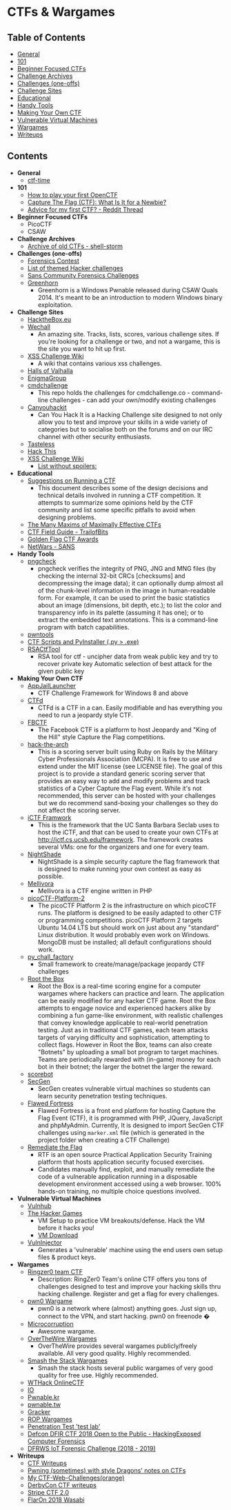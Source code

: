 # CTFs & Wargames

## Table of Contents
- [General](#general)
- [101](#101)
- [Beginner Focused CTFs](#beginner)
- [Challenge Archives](#archives)
- [Challenges (one-offs)](#one-off)
- [Challenge Sites](#sites)
- [Educational](#educational)
- [Handy Tools](#tools)
- [Making Your Own CTF](#make)
- [Vulnerable Virtual Machines](#vulnerable)
- [Wargames](#wargames)
- [Writeups](#writeups)

## Contents
* **General** <a name="general"></a>
	* [ctf-time](https://ctftime.org/)
* **101** <a name="101"></a>
	* [How to play your first OpenCTF](http://www.openctf.com/html/firstctf.html)
	* [Capture The Flag (CTF): What Is It for a Newbie?](https://www.alienvault.com/blogs/security-essentials/capture-the-flag-ctf-what-is-it-for-a-newbie)
	* [Advice for my first CTF? - Reddit Thread](https://www.reddit.com/r/hacking/comments/24py5h/advice_for_my_first_ctf/)
* **Beginner Focused CTFs** <a name="beginner"></a>
	* PicoCTF
	* CSAW
* **Challenge Archives** <a name="archives"></a>
	* [Archive of old CTFs - shell-storm](http://repo.shell-storm.org/CTF/)
* **Challenges (one-offs)** <a name="one-off"></a>
	* [Forensics Contest](http://forensicscontest.com/)
	* [List of themed Hacker challenges](http://counterhack.net/Counter_Hack/Challenges.html)
	* [Sans Community Forensics Challenges](https://www.digital-forensics.sans.org/community/challenges)
	* [Greenhorn](https://github.com/trailofbits/greenhorn)
		* Greenhorn is a Windows Pwnable released during CSAW Quals 2014. It's meant to be an introduction to modern Windows binary exploitation.
* **Challenge Sites** <a name="sites"></a>
	* [HacktheBox.eu](https://www.hackthebox.eu/)
	* [Wechall](http://wechall.net/)
		* An amazing site. Tracks, lists, scores, various challenge sites. If you're looking for a challenge or two, and not a wargame, this is the site you want to hit up first.
	* [XSS Challenge Wiki](https://github.com/cure53/xss-challenge-wiki/wiki)
		* A wiki that contains various xss challenges.
	* [Halls of Valhalla](http://halls-of-valhalla.org/beta/challenges)
	* [EnigmaGroup](http://www.enigmagroup.org/)
	* [cmdchallenge](https://github.com/jarv/cmdchallenge)
		* This repo holds the challenges for cmdchallenge.co - command-line challenges - can add your own/modify existing challenges
	* [Canyouhackit](http://canyouhack.it/)
		* Can You Hack It is a Hacking Challenge site designed to not only allow you to test and improve your skills in a wide variety of categories but to socialise both on the forums and on our IRC channel with other security enthusiasts.
	* [Tasteless](http://chall.tasteless.se/)
	* [Hack This](https://www.hackthis.co.uk/)
	* [XSS Challenge Wiki](https://github.com/cure53/xss-challenge-wiki/wiki)
		* [List without spoilers:](https://github.com/cure53/xss-challenge-wiki/wiki/Older-Challenges-and-Write-Ups)
* **Educational** <a name="educational"></a>
	* [Suggestions on Running a CTF](https://github.com/pwning/docs/blob/master/suggestions-for-running-a-ctf.markdown)
		* This document describes some of the design decisions and technical details involved in running a CTF competition. It attempts to summarize some opinions held by the CTF community and list some specific pitfalls to avoid when designing problems.
	* [The Many Maxims of Maximally Effective CTFs](http://captf.com/maxims.html)
	* [CTF Field Guide - TrailofBits](https://trailofbits.github.io/ctf/)
	* [Golden Flag CTF Awards](http://golden-flags.com/)
	* [NetWars - SANS](https://www.counterhackchallenges.com/)
* **Handy Tools** <a name="tools"></a>
	* [pngcheck](http://www.libpng.org/pub/png/apps/pngcheck.html)
		* pngcheck verifies the integrity of PNG, JNG and MNG files (by checking the internal 32-bit CRCs [checksums] and decompressing the image data); it can optionally dump almost all of the chunk-level information in the image in human-readable form. For example, it can be used to print the basic statistics about an image (dimensions, bit depth, etc.); to list the color and transparency info in its palette (assuming it has one); or to extract the embedded text annotations. This is a command-line program with batch capabilities.
	* [pwntools](https://github.com/Gallopsled/pwntools)
	* [CTF Scripts and PyInstaller (.py > .exe) ](http://www.primalsecurity.net/ctf-scripts-and-pyinstaller-py-exe/)
	* [RSACtfTool](https://github.com/Ganapati/RsaCtfTool)
		* RSA tool for ctf - uncipher data from weak public key and try to recover private key Automatic selection of best attack for the given public key
* **Making Your Own CTF** <a name="make"></a>
	* [AppJailLauncher](https://github.com/trailofbits/AppJailLauncher)
		* CTF Challenge Framework for Windows 8 and above
	* [CTFd](https://github.com/isislab/CTFd)
		* CTFd is a CTF in a can. Easily modifiable and has everything you need to run a jeopardy style CTF.
	* [FBCTF](https://github.com/facebook/fbctf)
		* The Facebook CTF is a platform to host Jeopardy and "King of the Hill" style Capture the Flag competitions.
	* [hack-the-arch](https://github.com/mcpa-stlouis/hack-the-arch)
		* This is a scoring server built using Ruby on Rails by the Military Cyber Professionals Association (MCPA). It is free to use and extend under the MIT license (see LICENSE file). The goal of this project is to provide a standard generic scoring server that provides an easy way to add and modify problems and track statistics of a Cyber Capture the Flag event. While it's not recommended, this server can be hosted with your challenges but we do recommend sand-boxing your challenges so they do not affect the scoring server.
	* [iCTF Framwork](https://github.com/ucsb-seclab/ictf-framework)
		* This is the framework that the UC Santa Barbara Seclab uses to host the iCTF, and that can be used to create your own CTFs at http://ictf.cs.ucsb.edu/framework. The framework creates several VMs: one for the organizers and one for every team.
	* [NightShade](https://github.com/UnrealAkama/NightShade)
		* NightShade is a simple security capture the flag framework that is designed to make running your own contest as easy as possible.
	* [Mellivora](https://github.com/Nakiami/mellivora)
		* Mellivora is a CTF engine written in PHP
	* [picoCTF-Platform-2](https://github.com/picoCTF/picoCTF-Platform-2)
		* The picoCTF Platform 2 is the infrastructure on which picoCTF runs. The platform is designed to be easily adapted to other CTF or programming competitions. picoCTF Platform 2 targets Ubuntu 14.04 LTS but should work on just about any "standard" Linux distribution. It would probably even work on Windows. MongoDB must be installed; all default configurations should work.
	* [py_chall_factory](https://github.com/pdautry/py_chall_factory)
		*  Small framework to create/manage/package jeopardy CTF challenges
	* [Root the Box](https://github.com/moloch--/RootTheBox)
		* Root the Box is a real-time scoring engine for a computer wargames where hackers can practice and learn. The application can be easily modified for any hacker CTF game. Root the Box attempts to engage novice and experienced hackers alike by combining a fun game-like environment, with realistic challenges that convey knowledge applicable to real-world penetration testing. Just as in traditional CTF games, each team attacks targets of varying difficulty and sophistication, attempting to collect flags. However in Root the Box, teams can also create "Botnets" by uploading a small bot program to target machines. Teams are periodically rewarded with (in-game) money for each bot in their botnet; the larger the botnet the larger the reward.
	* [scorebot](https://github.com/legitbs/scorebot)
	* [SecGen](https://github.com/SecGen/SecGen)
		* SecGen creates vulnerable virtual machines so students can learn security penetration testing techniques.
	* [Flawed Fortress](https://github.com/rgajendran/ctf_marker)
		* Flawed Fortress is a front end platform for hosting Capture the Flag Event (CTF), it is programmed with PHP, JQuery, JavaScript and phpMyAdmin. Currently, It is designed to import SecGen CTF challenges using `marker.xml` file (which is generated in the project folder when creating a CTF Challenge)
	* [Remediate the Flag](https://github.com/sk4ddy/remediatetheflag)
		* RTF is an open source Practical Application Security Training platform that hosts application security focused exercises.
		* Candidates manually find, exploit, and manually remediate the code of a vulnerable application running in a disposable development environment accessed using a web browser. 100% hands-on training, no multiple choice questions involved.
* **Vulnerable Virtual Machines** <a name="vulnerable"></a>
	* [Vulnhub](https://www.Vulnhub.com)
	* [The Hacker Games](http://www.scriptjunkie.us/2012/04/the-hacker-games/)
		* VM Setup to practice VM breakouts/defense. Hack the VM before it hacks you!
		* [VM Download](http://www.scriptjunkie.us/files/TheHackerGames.zip)
	* [VulnInjector](https://github.com/g0tmi1k/VulnInjector)
		* Generates a 'vulnerable' machine using the end users own setup files & product keys.
* **Wargames** <a name="wargames"></a>
	* [Ringzer0 team CTF](http://ringzer0team.com/)
		* Description: RingZer0 Team's online CTF offers you tons of challenges designed to test and improve your hacking skills thru hacking challenge. Register and get a flag for every challenges.
	* [pwn0 Wargame](https://pwn0.com/)
		* pwn0 is a network where (almost) anything goes. Just sign up, connect to the VPN, and start hacking. pwn0 on freenode �
	* [Microcorruption](https://microcorruption.com/login)
		* Awesome wargame.
	* [OverTheWire Wargames](http://overthewire.org/wargames/)
		* OverTheWire provides several wargames publicly/freely available. All very good quality. Highly recommended.
	* [Smash the Stack Wargames](http://smashthestack.org/)
		* Smash the stack hosts several public wargames of very good quality for free use. Highly recommended.
	* [WTHack OnlineCTF](https://onlinectf.com)
	* [IO](http://io.netgarage.org/)
	* [Pwnable.kr](http://pwnable.kr/)
	* [pwnable.tw](http://pwnable.tw/)
	* [Gracker](http://gracker.org)
	* [ROP Wargames](https://game.rop.sh/)
	* [Penetration Test 'test lab'](https://lab.pentestit.ru/)
	* [Defcon DFIR CTF 2018 Open to the Public - HackingExposed Computer Forensics](http://www.hecfblog.com/2018/08/daily-blog-451-defcon-dfir-ctf-2018.html?m=1)
	* [DFRWS IoT Forensic Challenge (2018 - 2019)](http://dfrws.org/dfrws-forensic-challenge)
* **Writeups** <a name="writeups"></a>
	* [CTF Writeups](https://github.com/ctfs/write-ups)
	* [Pwning (sometimes) with style Dragons' notes on CTFs](http://j00ru.vexillium.org/blog/24_03_15/dragons_ctf.pdf)
	* [My CTF-Web-Challenges(orange)](https://github.com/orangetw/My-CTF-Web-Challenges/blob/master/README.md)
	* [DerbyCon CTF writeups](https://labs.nettitude.com/blog/derbycon-2019-ctf-write-up/)
	* [Stripe CTF 2.0](https://stripe.com/blog/capturetheflag)
	* [FlarOn 2018 Wasabi](http://ctfhacker.com/reverse/2018/09/16/flareon-2018-wasabi.html)